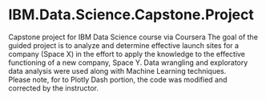# IBM.Data.Science.Capstone.Project
Capstone project for IBM Data Science course via Coursera
The goal of the guided project is to analyze and determine effective launch sites for a company (Space X) in the effort to apply the knowledge to the effective functioning of a new company, Space Y.  Data wrangling and exploratory data analysis were used along with Machine Learning techniques.  
Please note, for to Plotly Dash portion, the code was modified and corrected by the instructor.
